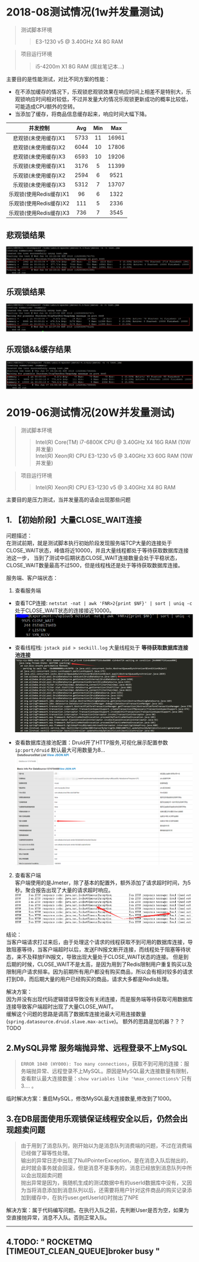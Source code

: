 # 2018-08测试情况(1w并发量测试)
  > 测试脚本环境
  >> E3-1230 v5 @ 3.40GHz X4  8G RAM  
  
  > 项目运行环境
  >> i5-4200m X1 8G RAM (屌丝笔记本...)
  
主要目的是性能测试，对比不同方案的性能：
- 在不添加缓存的情况下，乐观锁悲观锁效果在响应时间上相差不是特别大，乐观锁响应时间相对较低，不过并发量大的情况乐观锁更新成功的概率比较低，可能造成CPU额外的空转。
- 当添加了缓存，将商品信息缓存起来，响应时间大幅下降。
  
  
|并发控制|Avg|Min|Max|
|:-----:|:-:|:-:|:-:|
|悲观锁(未使用缓存)X1|5733|11|16961
|悲观锁(未使用缓存)X2|6044|10|17806
|悲观锁(未使用缓存)X3|6593|10|19206
|乐观锁(未使用缓存)X1|3176|5|11399
|乐观锁(未使用缓存)X2|2594|6|9521
|乐观锁(未使用缓存)X3|5312|7|13707
|乐观锁(使用Redis缓存)X1|96|6|1322
|乐观锁(使用Redis缓存)X2|111|5|2336
|乐观锁(使用Redis缓存)X3|736|7|3545

## 悲观锁结果
![悲观锁](imgs/pessiX1.png)

## 乐观锁结果  
![乐观锁](imgs/optiX1.png)

## 乐观锁&&缓存结果  
![乐观锁&&缓存](imgs/optiCacheX2.png)
  
# 2019-06测试情况(20W并发量测试)
> 测试脚本环境
>>Intel(R) Core(TM) i7-6800K CPU @ 3.40GHz X4  16G RAM  (10W并发量)  
>>Intel(R) Xeon(R) CPU E3-1230 v5 @ 3.40GHz X3 60G RAM  (10W并发量)
    
> 项目运行环境
>>Intel(R) Xeon(R) CPU E3-1230 v5 @ 3.40GHz X4 8G RAM

主要目的是压力测试，当并发量高的话会出现那些问题
## 1. 【初始阶段】大量CLOSE_WAIT连接
问题描述：  
在测试前期，就是测试脚本执行初始阶段发现服务端TCP大量的连接处于CLOSE_WAIT状态，峰值将近10000，并且大量线程都处于等待获取数据库连接池这一步，
当到了测试中后期状态CLOSE_WAIT连接数量会处于平稳状态，CLOSE_WAIT数量最高不过500，但是线程栈还是处于等待获取数据库连接。

服务端、客户端状态：
1. 查看服务端
- 查看TCP连接: `netstat -nat | awk 'FNR>2{print $NF}' | sort | uniq -c`处于CLOSE_WAIT状态的连接接近10000。  
![CLOSE_WAIT连接数量](imgs/close_wait.png)  

- 查看线程栈: `jstack pid > seckill.log` 大量线程处于 **等待获取数据库连接池连接**
![获取Druid连接](imgs/druid.png)

- 查看数据库连接池配置：Druid开了HTTP服务,可视化展示配置参数`ip:port/druid` 默认最大可用数量为8...
![DruidConfig](imgs/druidConfig.png)

2. 查看客户端  
客户端使用的是Jmeter，除了基本的配置外，额外添加了请求超时时间，为5秒。聚合报告出现了大量的请求超时响应。  
![clientTimeOut](imgs/clientTimeOut.png)

结论：  
当客户端请求打过来后，由于处理这个请求的线程获取不到可用的数据库连接，导致阻塞等待，当客户端超时以后，发送FIN报文断开连接，而线程处于阻塞等待状态，来不及释放FIN报文，导致出现大量处于CLOSE_WAIT状态的连接。
但是到后期的时候，CLOSE_WAIT不是太高，是因为用到了Redis限制用户重复购买以及限制用户请求频率。因为前期所有用户都没有购买商品，所以会有相对较多的请求打到DB，而后期大量的用户已经购买的商品，请求大多都是Redis处理。

解决方案：  
因为并没有出现代码逻辑错误导致没有关闭连接，而是服务端等待获取可用数据库连接导致客户端超时出现了大量CLOSE_WAIT。  
缓解这个问题的思路是调高了数据库连接池最大可用连接数量(`spring.datasource.druid.slave.max-active`)。 额外的思路是加机器？？？TODO

## 2.MySQL异常 服务端抛异常、远程登录不上MySQL
> `ERROR 1040 (HY000): Too many connections`，获取不到可用的连接：服务端抛异常、远程登录不上MySQL。原因是MySQL最大连接数量有限制，查看默认最大连接数量：`show variables like '%max_connections%'`只有3.... 。

临时解决方案：重启MySQL，修改MySQL最大连接数量,修改到了1000。

## 3.在DB层面使用乐观锁保证线程安全以后，仍然会出现超卖问题
> 由于用到了消息队列，刚开始以为是消息队列消费端的问题，不过在消费端已经做了幂等性处理。  
输出的异常日志中出现了NullPointerException，是在消息入队后抛出的，此时就会事务就会回滚，但是消息不是事务的，消息已经放到消息队列中所以会出现超卖问题  
抛出异常是因为，我随机生成的测试数据中有的userId数据库中没有，又因为当将消息添加到消息队列以后，还需要将用户针对这件商品的购买记录添加到缓存中，在执行user.getUserId()时抛出了NPE

解决方案：属于代码编写问题。在执行入队之前，先判断User是否为空，如果为空直接抛异常，消息不入队。否则正常入队。

---
## 4.TODO: " ROCKETMQ [TIMEOUT_CLEAN_QUEUE]broker busy "